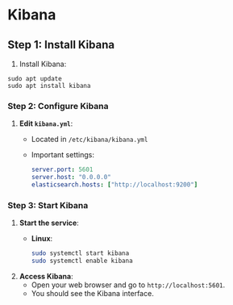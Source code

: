 # Kibana

## Step 1: Install Kibana

1. Install Kibana:

```
sudo apt update
sudo apt install kibana
```

### Step 2: Configure Kibana

1. **Edit `kibana.yml`**:
   * Located in `/etc/kibana/kibana.yml`
   *   Important settings:

       ```yaml
       server.port: 5601
       server.host: "0.0.0.0"
       elasticsearch.hosts: ["http://localhost:9200"]
       ```

### Step 3: Start Kibana

1. **Start the service**:
   *   **Linux**:

       ```bash
       sudo systemctl start kibana
       sudo systemctl enable kibana
       ```
2. **Access Kibana**:
   * Open your web browser and go to `http://localhost:5601`.
   * You should see the Kibana interface.
